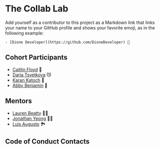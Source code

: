 # The Collab Lab

Add yourself as a contributor to this project as a Markdown link that links your name to your GitHub profile and shows your favorite emoji, as in the following example:

    - [Dione Developer](https://github.com/DioneDeveloper) 💅

## Cohort Participants

- [Caitlin Floyd](https://github.com/cafloyd) 🌸
- [Daria Tsvetkova](https://github.com/dariatsvetkova) :smirk_cat:
- [Karan Katoch](https://github.com/kkatoch89) 🦊
- [Abby Benjamin](https://github.com/ablizben) 👻

## Mentors

- [Lauren Beatty](https://github.com/laurenmbeatty) 👩‍🎤
- [Jonathan Yeong](https://github.com/jonathanyeong) 🧗‍♂️
- [Luis Augusto](https://github.com/luisaugusto) 🏞

## Code of Conduct Contacts
